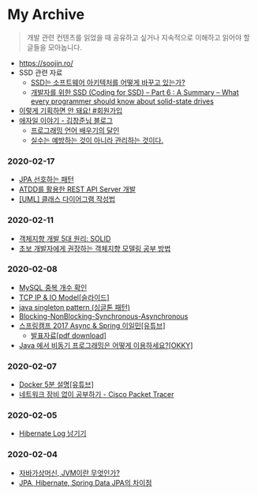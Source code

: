 # My Archive
>개발 관련 컨텐츠를 읽었을 때 공유하고 싶거나 지속적으로 이해하고 읽어야 할 글들을 모아놉니다.

- <https://soojin.ro/>
- SSD 관련 자료
    - [SSD는 소프트웨어 아키텍처를 어떻게 바꾸고 있는가?](https://d2.naver.com/helloworld/162498)
    - [개발자를 위한 SSD (Coding for SSD) – Part 6 : A Summary – What every programmer should know about solid-state drives](https://tech.kakao.com/2016/07/18/coding-for-ssd-part-6/)
- [이렇게 기획하면 안 돼요! #회원가입](https://germweapon.tistory.com/384)
- [애자일 이야기 - 김창준님 블로그](http://agile.egloos.com/)
    - [프로그래밍 언어 배우기의 달인](http://agile.egloos.com/5664879)
    - [실수는 예방하는 것이 아니라 관리하는 것이다.](http://agile.egloos.com/5774862)

### 2020-02-17
- [JPA 선호하는 패턴](https://cheese10yun.github.io/jpa-preference/)
- [ATDD를 활용한 REST API Server 개발](https://github.com/msbaek/atdd-example)
- [[UML] 클래스 다이어그램 작성법](https://gmlwjd9405.github.io/2018/07/04/class-diagram.html)

### 2020-02-11
- [객체지향 개발 5대 원리: SOLID](http://www.nextree.co.kr/p6960/)
- [초보 개발자에게 권장하는 객체지향 모델링 공부 방법](https://okky.kr/article/358197)

### 2020-02-08
- [MySQL 중복 개수 확인](https://zetawiki.com/wiki/DB_%EC%A4%91%EB%B3%B5_%EA%B0%9C%EC%88%98_%ED%99%95%EC%9D%B8)
- [TCP IP & IO Model[슬라이드]](https://www.slideshare.net/namhyeonuk90/tcp-ip-io-model)
- [java singleton pattern (싱글톤 패턴)](https://blog.seotory.com/post/2016/03/java-singleton-pattern)
- [Blocking-NonBlocking-Synchronous-Asynchronous](https://homoefficio.github.io/2017/02/19/Blocking-NonBlocking-Synchronous-Asynchronous/)
- [스프링캠프 2017 Async & Spring 이일민[유튜브]](https://www.youtube.com/watch?v=HKlUvCv9hvA&t=806s)
    - [발표자료[pdf download]](https://acet.pe.kr/attachment/cfile30.uf@22280D3F59005C951E2D5A.pdf)
- [Java 에서 비동기 프로그래밍은 어떻게 이용하세요?[OKKY]](https://okky.kr/article/368965)


### 2020-02-07
- [Docker 5분 설명[유튜브]](https://www.youtube.com/watch?v=chnCcGCTyBg&t=51s)
- [네트워크 장비 없이 공부하기 - Cisco Packet Tracer](https://www.youtube.com/watch?v=0f1viq6FjK4&t=9s&app=desktop)


### 2020-02-05
- [Hibernate Log 남기기](https://kwonnam.pe.kr/wiki/java/hibernate/log)


### 2020-02-04
- [자바가상머신, JVM이란 무엇인가?](https://asfirstalways.tistory.com/158)
- [JPA, Hibernate, Spring Data JPA의 차이점](https://suhwan.dev/2019/02/24/jpa-vs-hibernate-vs-spring-data-jpa/)